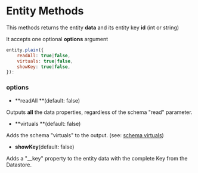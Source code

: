 # Entity Methods

This methods returns the entity **data** and its entity key **id** (int or string)

It accepts one optional **options** argument

```js
entity.plain({
    readAll: true|false,
    virtuals: true|false,
    showKey: true|false,
}):
```

### options

- **readAll **(default: false)

Outputs **all** the data properties, regardless of the schema "read" parameter.

- **virtuals **(default: false)  

Adds the schema "virtuals" to the output. (see: [schema virtuals](../../schema/schema-methods/virtual.md))

- **showKey**(default: false)

Adds a "__key" property to the entity data with the complete Key from the Datastore.
